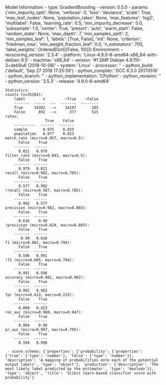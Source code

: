 Model Information:
	 - type: GradientBoosting
	 - version: 0.5.0
	 - params: {'min_impurity_split': None, 'verbose': 0, 'loss': 'deviance', 'scale': True, 'max_leaf_nodes': None, 'population_rates': None, 'max_features': 'log2', 'multilabel': False, 'learning_rate': 0.5, 'min_impurity_decrease': 0.0, 'subsample': 1.0, 'center': True, 'presort': 'auto', 'warm_start': False, 'random_state': None, 'max_depth': 7, 'min_samples_split': 2, 'min_samples_leaf': 1, 'labels': [True, False], 'init': None, 'criterion': 'friedman_mse', 'min_weight_fraction_leaf': 0.0, 'n_estimators': 700, 'label_weights': OrderedDict([(False, 10)])}
	Environment:
	 - revscoring_version: '2.3.4'
	 - platform: 'Linux-4.9.0-8-amd64-x86_64-with-debian-9.5'
	 - machine: 'x86_64'
	 - version: '#1 SMP Debian 4.9.110-3+deb9u6 (2018-10-08)'
	 - system: 'Linux'
	 - processor: ''
	 - python_build: ('default', 'Sep 27 2018 17:25:39')
	 - python_compiler: 'GCC 6.3.0 20170516'
	 - python_branch: ''
	 - python_implementation: 'CPython'
	 - python_revision: ''
	 - python_version: '3.5.3'
	 - release: '4.9.0-8-amd64'
	
	Statistics:
	counts (n=35284):
		label        n         ~True    ~False
		-------  -----  ---  -------  --------
		True     34392  -->    34107       285
		False      892  -->      377       515
	rates:
		              True    False
		----------  ------  -------
		sample       0.975    0.025
		population   0.977    0.023
	match_rate (micro=0.957, macro=0.5):
		  False    True
		-------  ------
		  0.021   0.979
	filter_rate (micro=0.043, macro=0.5):
		  False    True
		-------  ------
		  0.979   0.021
	recall (micro=0.982, macro=0.785):
		  False    True
		-------  ------
		  0.577   0.992
	!recall (micro=0.587, macro=0.785):
		  False    True
		-------  ------
		  0.992   0.577
	precision (micro=0.982, macro=0.803):
		  False    True
		-------  ------
		  0.616    0.99
	!precision (micro=0.624, macro=0.803):
		  False    True
		-------  ------
		   0.99   0.616
	f1 (micro=0.982, macro=0.794):
		  False    True
		-------  ------
		  0.596   0.991
	!f1 (micro=0.605, macro=0.794):
		  False    True
		-------  ------
		  0.991   0.596
	accuracy (micro=0.982, macro=0.982):
		  False    True
		-------  ------
		  0.982   0.982
	fpr (micro=0.413, macro=0.215):
		  False    True
		-------  ------
		  0.008   0.423
	roc_auc (micro=0.988, macro=0.947):
		  False    True
		-------  ------
		  0.904    0.99
	pr_auc (micro=0.987, macro=0.795):
		  False    True
		-------  ------
		  0.594   0.996
	
	 - score_schema: {'properties': {'probability': {'properties': {'true': {'type': 'number'}, 'false': {'type': 'number'}}, 'description': 'A mapping of probabilities onto each of the potential output labels', 'type': 'object'}, 'prediction': {'description': 'The most likely label predicted by the estimator', 'type': 'boolean'}}, 'type': 'object', 'title': 'Scikit learn-based classifier score with probability'}

